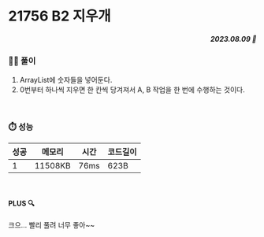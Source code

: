 # 21756 B2 지우개
##### <p align="right"> 2023.08.09 📆 </p> 

 
### 👩‍🏫 풀이
1. ArrayList에 숫자들을 넣어둔다.
2. 0번부터 하나씩 지우면 한 칸씩 당겨져서 A, B 작업을 한 번에 수행하는 것이다.

<br>

### ⏱️ 성능

성공 |메모리 | 시간 | 코드길이
---|---|---|---|
1|11508KB|76ms|623B

<br>

#### PLUS 🔍
크으... 빨리 풀려 너무 좋아~~
